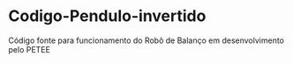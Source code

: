 # Codigo-Pendulo-invertido
Código fonte para funcionamento do Robô de Balanço em desenvolvimento pelo PETEE
